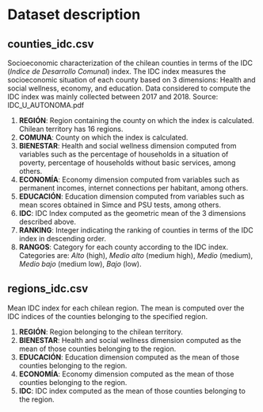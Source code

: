 # Dataset description
## counties_idc.csv

Socioeconomic characterization of the chilean counties in terms of the IDC (*Indice de Desarrollo Comunal*) index. The IDC index measures the socioeconomic situation of each county based on 3 dimensions: Health and social wellness, economy, and education. Data considered to compute the IDC index was mainly collected between 2017 and 2018. Source: IDC_U_AUTONOMA.pdf

1. **REGIÓN**: Region containing the county on which the index is calculated. Chilean territory has 16 regions.
2. **COMUNA**: County on which the index is calculated.
3. **BIENESTAR**: Health and social wellness dimension computed from variables such as the percentage of households in a situation of poverty, percentage of households without basic services, among others.
4. **ECONOMÍA**: Economy dimension computed from variables such as permanent incomes, internet connections per habitant, among others.
5. **EDUCACIÓN**: Education dimension computed from variables such as mean scores obtained in Simce and PSU tests, among others.
6. **IDC**: IDC Index computed as the geometric mean of the 3 dimensions described above.
7. **RANKING**: Integer indicating the ranking of counties in terms of the IDC index in descending order.
8. **RANGOS**: Category for each county according to the IDC index. Categories are: *Alto* (high), *Medio alto* (medium high), *Medio* (medium), *Medio bajo* (medium low), *Bajo* (low).

## regions_idc.csv

Mean IDC index for each chilean region. The mean is computed over the IDC indices of the counties belonging to the specified region.

1. **REGIÓN**: Region belonging to the chilean territory.
2. **BIENESTAR**: Health and social wellness dimension computed as the mean of those counties belonging to the region.
3. **EDUCACIÓN**: Education dimension computed as the mean of those counties belonging to the region.
4. **ECONOMÍA**: Economy dimension computed as the mean of those counties belonging to the region.
5. **IDC**: IDC index computed as the mean of those counties belonging to the region.
